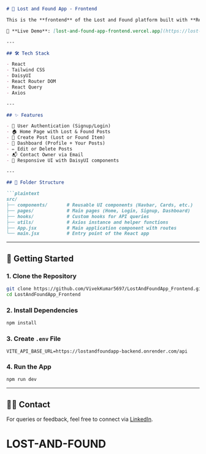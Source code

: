 

````markdown
# 🎒 Lost and Found App - Frontend

This is the **frontend** of the Lost and Found platform built with **React**, **Tailwind CSS**, **DaisyUI**, and **React Query**. It allows users to report lost or found items, view posts, and contact the item owner.

🔗 **Live Demo**: [lost-and-found-app-frontend.vercel.app](https://lost-and-found-app-frontend.vercel.app)

---

## 🛠️ Tech Stack

- React
- Tailwind CSS
- DaisyUI
- React Router DOM
- React Query
- Axios

---

## ✨ Features

- 🔐 User Authentication (Signup/Login)
- 🏠 Home Page with Lost & Found Posts
- 📄 Create Post (Lost or Found Item)
- 👤 Dashboard (Profile + Your Posts)
- ✏️ Edit or Delete Posts
- 📬 Contact Owner via Email
- 📱 Responsive UI with DaisyUI components

---

## 📁 Folder Structure

```plaintext
src/
├── components/       # Reusable UI components (Navbar, Cards, etc.)
├── pages/            # Main pages (Home, Login, Signup, Dashboard)
├── hooks/            # Custom hooks for API queries
├── utils/            # Axios instance and helper functions
├── App.jsx           # Main application component with routes
└── main.jsx          # Entry point of the React app
````

---

## 🚀 Getting Started

### 1. Clone the Repository

```bash
git clone https://github.com/VivekKumar5697/LostAndFoundApp_Frontend.git
cd LostAndFoundApp_Frontend
```

### 2. Install Dependencies

```bash
npm install
```

### 3. Create `.env` File

```env
VITE_API_BASE_URL=https://lostandfoundapp-backend.onrender.com/api
```

### 4. Run the App

```bash
npm run dev
```

---

## 🙋‍♂️ Contact

For queries or feedback, feel free to connect via [LinkedIn](https://www.linkedin.com/in/vivekvodnala/).

# LOST-AND-FOUND
